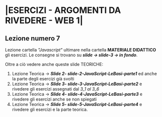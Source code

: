 # |ESERCIZI - ARGOMENTI DA RIVEDERE - WEB 1|


 ## Lezione numero 7

   Lezione cartella *"Javascript"* ultimare nella cartella **MATERIALE DIDATTICO** gli esercizi.
   Le consegne si trovano su ***slide -> slide-3 -> in fondo***.

   Oltre a ciò vedere anche queste slide TEORICHE: 

   1. Lezione Teorica -> ***Slide 2- slide-2-JavaScript-LeBasi-parte1*** ed anche la parte degli esercizi già svolti
   2. Lezione Teorica -> ***Slide 3- slide-3-JavaScript-LeBasi-parte2*** e rivedere gli esercizi assegnati dal *3_1 al 3_6*
   3. Lezione Teorica -> ***Slide 4- slide-4-JavaScript-LeBasi-parte3*** e rivedere gli esercizi anche se non spiegati 
   4. Lezione Teorica -> ***Slide 5- slide-5-JavaScript-LeBasi-parte4*** e rivedere gli esercizi e la parte teorica.
